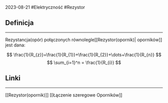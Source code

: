 2023-08-21
#Elektryczność  #Rezystor
## Definicja
---
Rezystancja(opór) połączonych równolegle[[Rezystor(opornik)| oporników]] jest dana:

$$
\frac{1}{R_{z}}=\frac{1}{R_{1}}+\frac{1}{R_{2}}+\dots+\frac{1}{R_{n}}
$$
$$
\sum_{i=1}^n = \frac{1}{R_{i}}
$$
## Linki
---
[[Rezystor(opornik)]]
[[Łączenie szeregowe Oporników]]
